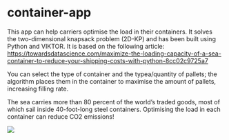 # container-app
This app can help carriers optimise the load in their containers. It solves the two-dimensional knapsack problem (2D-KP) and has been built using Python and VIKTOR. It is based on the following article: https://towardsdatascience.com/maximize-the-loading-capacity-of-a-sea-container-to-reduce-your-shipping-costs-with-python-8cc02c9725a7

You can select the type of container and the typea/quantity of pallets; the algorithm places them in the container to maximise the amount of pallets, increasing filling rate.

The sea carries more than 80 percent of the world’s traded goods, most of which sail inside 40-foot-long steel containers. Optimising the load in each container can reduce CO2 emissions!


![](https://github.com/NienkePieters/container-app/container_app_shorter_cropped.gif)
